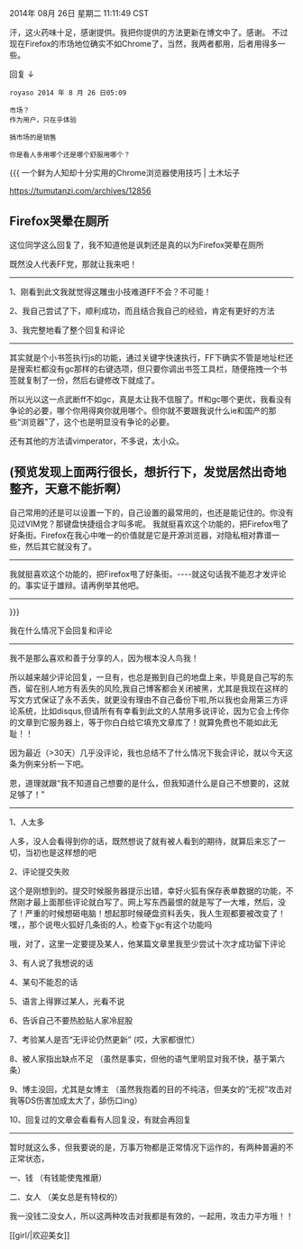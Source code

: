 
2014年 08月 26日 星期二 11:11:49 CST


汗，这火药味十足，感谢提供。我把你提供的方法更新在博文中了。感谢。
不过现在Firefox的市场地位确实不如Chrome了，当然，我两者都用，后者用得多一些。

回复 ↓	

    royaso 2014 年 8 月 26 日05:09	

    市场？
    作为用户，只在乎体验

    搞市场的是销售

    你是看人多用哪个还是哪个舒服用哪个？

{{{
一个鲜为人知却十分实用的Chrome浏览器使用技巧 | 土木坛子

https://tumutanzi.com/archives/12856


Firefox哭晕在厕所
-----------------------
这位同学这么回复了，我不知道他是讽刺还是真的以为Firefox哭晕在厕所

既然没人代表FF党，那就让我来吧！

----------------
1、刚看到此文我就觉得这雕虫小技难道FF不会？不可能！

2、我自己尝试了下，顺利成功，而且结合我自己的经验，肯定有更好的方法

3、我完整地看了整个回复和评论

-------------------
其实就是个小书签执行js的功能，通过关键字快速执行，FF下确实不管是地址栏还是搜索栏都没有gc那样的右键选项，但只要你调出书签工具栏，随便拖拽一个书签就复制了一份，然后右键修改下就成了。

所以光以这一点武断ff不如gc，真是太让我不信服了。ff和gc哪个更优，我看没有争论的必要，哪个你用得爽你就用哪个。但你就不要跟我说什么ie和国产的那些“浏览器”了，这个也是明显没有争论的必要。

还有其他的方法请vimperator，不多说，太小众。

(预览发现上面两行很长，想折行下，发觉居然出奇地整齐，天意不能折啊）
------------------------

自己常用的还是可以设置一下的，自己设置的最常用的，也还是能记住的。你没有见过VIM党？那键盘快捷组合才叫多呢。
我就挺喜欢这个功能的，把Firefox甩了好条街。Firefox在我心中唯一的价值就是它是开源浏览器，对隐私相对靠谱一些，然后其它就没有了。

--------------
我就挺喜欢这个功能的，把Firefox甩了好条街。----就这句话我不能忍才发评论的。事实证于雄辩。请再例举其他吧。

------

}}}


 我在什么情况下会回复和评论

------

我不是那么喜欢和善于分享的人，因为根本没人鸟我！

所以越来越少评论回复，一旦有，也总是搬到自己的地盘上来，毕竟是自己写的东西，留在别人地方有丢失的风险,我自己博客都会关闭被黑，尤其是我现在这样的写文方式保证了永不丢失，就更没有理由不自己备份下啦,所以我也会用第三方评论系统，比如disqus,但请所有有幸看到此文的人禁用多说评论，因为它会上传你的文章到它服务器上，等于你白白给它填充文章库了！就算免费也不能如此无耻！！

因为最近（>30天）几乎没评论，我也总结不了什么情况下我会评论，就以今天这条为例来分析一下吧。

恩，道理就跟“我不知道自己想要的是什么，但我知道什么是自己不想要的，这就足够了！”

---------

1、人太多

人多，没人会看得到你的话，既然想说了就有被人看到的期待，就算后来忘了一切，当初也是这样想的吧

2、评论提交失败

这个是刚想到的。提交时候服务器提示出错，幸好火狐有保存表单数据的功能，不然刚才最上面那些评论就白写了。网上写东西最恨的就是写了一大堆，然后，没了！严重的时候想砸电脑！想起那时候硬盘资料丢失，我人生观都要被改变了！嘿，，那个说甩火狐好几条街的人，检查下gc有这个功能吗

哦，对了，这里一定要提及某人，他某篇文章里我至少尝试十次才成功留下评论

3、有人说了我想说的话

4、某句不能忍的话

5、语言上得罪过某人，光看不说

6、告诉自己不要热脸贴人家冷屁股

7、考验某人是否“无评论仍然更新” (哎，大家都很忙）

8、被人家指出缺点不足 （虽然是事实，但他的语气里明显对我不快，基于第六条）

9、博主没回，尤其是女博主 （虽然我抱着的目的不纯洁，但美女的“无视”攻击对我等DS伤害加成太大了，舔伤口ing）

10、回复过的文章会看看有人回复没，有就会再回复

----------

暂时就这么多，但我要说的是，万事万物都是正常情况下运作的，有两种普遍的不正常状态，

一、钱 （有钱能使鬼推磨）

二、女人 （美女总是有特权的）

我一没钱二没女人，所以这两种攻击对我都是有效的，一起用，攻击力平方哦！！

[[girl/|欢迎美女]]

